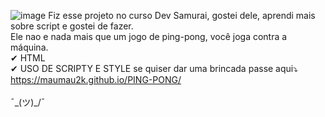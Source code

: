 ![image](https://github.com/Maumau2k/PING-PONG/assets/127137439/92d636a0-fbd4-4855-8880-e082ffb2676f)
Fiz esse projeto no curso Dev Samurai, gostei dele, aprendi mais sobre script e gostei de fazer.
<br>Ele nao e nada mais que um jogo de ping-pong, você joga contra a máquina. 
<BR>✔ HTML
<BR>✔ USO DE SCRIPTY E STYLE 
se quiser dar uma brincada passe aqui⤵
https://maumau2k.github.io/PING-PONG/
<br> <br> ¯\_(ツ)_/¯
